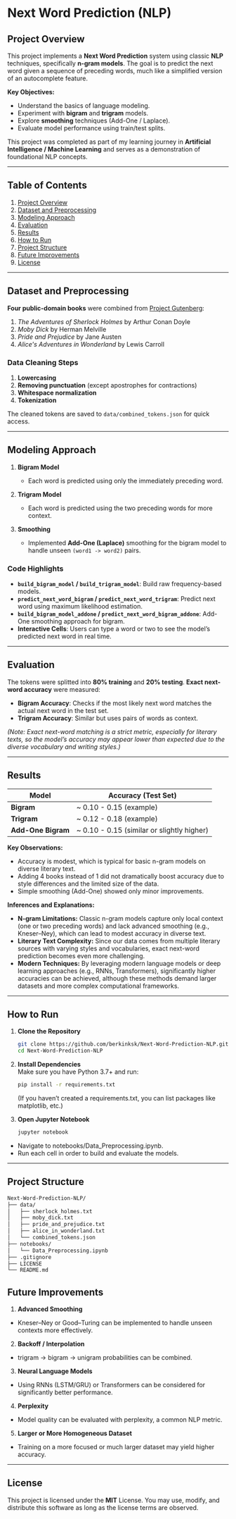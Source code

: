 # Next Word Prediction (NLP)

## Project Overview

This project implements a **Next Word Prediction** system using classic **NLP** techniques, specifically **n-gram models**. The goal is to predict the next word given a sequence of preceding words, much like a simplified version of an autocomplete feature.

**Key Objectives:**
- Understand the basics of language modeling.
- Experiment with **bigram** and **trigram** models.
- Explore **smoothing** techniques (Add-One / Laplace).
- Evaluate model performance using train/test splits.

This project was completed as part of my learning journey in **Artificial Intelligence / Machine Learning** and serves as a demonstration of foundational NLP concepts.

---

## Table of Contents
1. [Project Overview](#project-overview)
2. [Dataset and Preprocessing](#dataset-and-preprocessing)
3. [Modeling Approach](#modeling-approach)
4. [Evaluation](#evaluation)
5. [Results](#results)
6. [How to Run](#how-to-run)
7. [Project Structure](#project-structure)
8. [Future Improvements](#future-improvements)
9. [License](#license)

---

## Dataset and Preprocessing

**Four public-domain books** were combined from [Project Gutenberg](https://www.gutenberg.org/):

1. *The Adventures of Sherlock Holmes* by Arthur Conan Doyle  
2. *Moby Dick* by Herman Melville  
3. *Pride and Prejudice* by Jane Austen  
4. *Alice's Adventures in Wonderland* by Lewis Carroll

### Data Cleaning Steps

1. **Lowercasing**  
2. **Removing punctuation** (except apostrophes for contractions)  
3. **Whitespace normalization**  
4. **Tokenization**

The cleaned tokens are saved to `data/combined_tokens.json` for quick access.

---

## Modeling Approach

1. **Bigram Model**  
   - Each word is predicted using only the immediately preceding word.

2. **Trigram Model**  
   - Each word is predicted using the two preceding words for more context.

3. **Smoothing**  
   - Implemented **Add-One (Laplace)** smoothing for the bigram model to handle unseen `(word1 -> word2)` pairs.

### Code Highlights

- **`build_bigram_model` / `build_trigram_model`**: Build raw frequency-based models.  
- **`predict_next_word_bigram` / `predict_next_word_trigram`**: Predict next word using maximum likelihood estimation.  
- **`build_bigram_model_addone` / `predict_next_word_bigram_addone`**: Add-One smoothing approach for bigram.  
- **Interactive Cells**: Users can type a word or two to see the model’s predicted next word in real time.

---

## Evaluation

The tokens were splitted into **80% training** and **20% testing**. **Exact next-word accuracy** were measured:

- **Bigram Accuracy**: Checks if the most likely next word matches the actual next word in the test set.  
- **Trigram Accuracy**: Similar but uses pairs of words as context.

*(Note: Exact next-word matching is a strict metric, especially for literary texts, so the model’s accuracy may appear lower than expected due to the diverse vocabulary and writing styles.)*

---

## Results

| Model                 | Accuracy (Test Set)  |
|-----------------------|----------------------|
| **Bigram**            | ~ 0.10 - 0.15 (example) |
| **Trigram**           | ~ 0.12 - 0.18 (example) |
| **Add-One Bigram**    | ~ 0.10 - 0.15 (similar or slightly higher) |

**Key Observations:**
- Accuracy is modest, which is typical for basic n-gram models on diverse literary text.
- Adding 4 books instead of 1 did not dramatically boost accuracy due to style differences and the limited size of the data.
- Simple smoothing (Add-One) showed only minor improvements.

**Inferences and Explanations:**
- **N-gram Limitations:** Classic n-gram models capture only local context (one or two preceding words) and lack advanced smoothing (e.g., Kneser–Ney), which can lead to modest accuracy in diverse text.
- **Literary Text Complexity:** Since our data comes from multiple literary sources with varying styles and vocabularies, exact next-word prediction becomes even more challenging.
- **Modern Techniques:** By leveraging modern language models or deep learning approaches (e.g., RNNs, Transformers), significantly higher accuracies can be achieved, although these methods demand larger datasets and more complex computational frameworks.


---

## How to Run

1. **Clone the Repository**  
   ```bash
   git clone https://github.com/berkinksk/Next-Word-Prediction-NLP.git
   cd Next-Word-Prediction-NLP
   ```

2. **Install Dependencies**  
   Make sure you have Python 3.7+ and run:
   ```bash
   pip install -r requirements.txt
   ```
   (If you haven’t created a requirements.txt, you can list packages like matplotlib, etc.)

3. **Open Jupyter Notebook** 
   ```bash
   jupyter notebook
   ```
- Navigate to notebooks/Data_Preprocessing.ipynb.
- Run each cell in order to build and evaluate the models.

---

## Project Structure

   ```bash
   Next-Word-Prediction-NLP/
├── data/
│   ├── sherlock_holmes.txt
│   ├── moby_dick.txt
│   ├── pride_and_prejudice.txt
│   ├── alice_in_wonderland.txt
│   └── combined_tokens.json
├── notebooks/
│   └── Data_Preprocessing.ipynb
├── .gitignore
├── LICENSE
└── README.md
   ```

## Future Improvements

1. **Advanced Smoothing**
- Kneser–Ney or Good–Turing can be implemented to handle unseen contexts more effectively.

2. **Backoff / Interpolation**
- trigram → bigram → unigram probabilities can be combined.

3. **Neural Language Models**
- Using RNNs (LSTM/GRU) or Transformers can be considered for significantly better performance.

4. **Perplexity**
- Model quality can be evaluated with perplexity, a common NLP metric.

5. **Larger or More Homogeneous Dataset**
- Training on a more focused or much larger dataset may yield higher accuracy.

---

## License

This project is licensed under the **MIT** License. You may use, modify, and distribute this software as long as the license terms are observed.